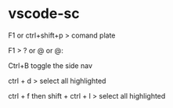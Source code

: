 # vscode-sc
F1 or ctrl+shift+p > comand plate

F1 > ? or @ or @: 

Ctrl+B toggle the side nav

ctrl + d > select all highlighted 

ctrl + f then shift + ctrl + l > select all highlighted

